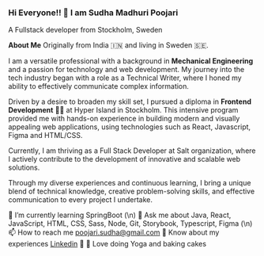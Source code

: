 ### Hi Everyone!! 👋 I am Sudha Madhuri Poojari
A Fullstack developer from Stockholm, Sweden 

**About Me**
Originally from India 🇮🇳 and living in Sweden 🇸🇪. 

I am a versatile professional with a background in **Mechanical Engineering** and a passion for technology and web development. My journey into the tech industry began with a role as a Technical Writer, where I honed my ability to effectively communicate complex information.

Driven by a desire to broaden my skill set, I pursued a diploma in **Frontend Development** 👨‍💻 at Hyper Island in Stockholm. This intensive program provided me with hands-on experience in building modern and visually appealing web applications, using technologies such as React, Javascript, Figma and HTML/CSS.

Currently, I am thriving as a Full Stack Developer at Salt organization, where I actively contribute to the development of innovative and scalable web solutions. 

Through my diverse experiences and continuous learning, I bring a unique blend of technical knowledge, creative problem-solving skills, and effective communication to every project I undertake.

🌱 I’m currently learning SpringBoot (\n)
💬 Ask me about Java, React, JavaScript, HTML, CSS, Sass, Node, Git, Storybook, Typescript, Figma (\n)
📫 How to reach me poojari.sudha@gmail.com
📄 Know about my experiences [Linkedin](https://www.linkedin.com/in/sudha-madhuri-poojari/)
🧘 🎂 Love doing Yoga and baking cakes


